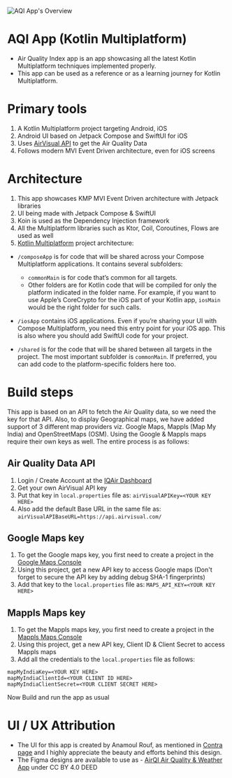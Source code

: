 ![AQI App's Overview](./images/aqi-app-cover.png)

# AQI App (Kotlin Multiplatform)
* Air Quality Index app is an app showcasing all the latest Kotlin Multiplatform techniques implemented properly.
* This app can be used as a reference or as a learning journey for Kotlin Multiplatform.

# Primary tools
1. A Kotlin Multiplatform project targeting Android, iOS
2. Android UI based on Jetpack Compose and SwiftUI for iOS
3. Uses [AirVisual API](https://api-docs.iqair.com) to get the Air Quality Data
4. Follows modern MVI Event Driven architecture, even for iOS screens

# Architecture
1. This app showcases KMP MVI Event Driven architecture with Jetpack libraries
2. UI being made with Jetpack Compose & SwiftUI
3. Koin is used as the Dependency Injection framework
4. All the Multiplatform libraries such as Ktor, Coil, Coroutines, Flows are used as well
5. [Kotlin Multiplatform](https://www.jetbrains.com/help/kotlin-multiplatform-dev/get-started.html) project architecture:

* `/composeApp` is for code that will be shared across your Compose Multiplatform applications.
  It contains several subfolders:
  - `commonMain` is for code that’s common for all targets.
  - Other folders are for Kotlin code that will be compiled for only the platform indicated in the folder name.
    For example, if you want to use Apple’s CoreCrypto for the iOS part of your Kotlin app,
    `iosMain` would be the right folder for such calls.

* `/iosApp` contains iOS applications. Even if you’re sharing your UI with Compose Multiplatform,
  you need this entry point for your iOS app. This is also where you should add SwiftUI code for your project.

* `/shared` is for the code that will be shared between all targets in the project.
  The most important subfolder is `commonMain`. If preferred, you can add code to the platform-specific folders here too.

# Build steps
This app is based on an API to fetch the Air Quality data, so we need the key for that API. Also, to display Geographical maps, we have added support of 3 different map providers viz. Google Maps, Mappls (Map My India) and OpenStreetMaps (OSM). Using the Google & Mappls maps require their own keys as well. The entire process is as follows:
## Air Quality Data API
1. Login / Create Account at the [IQAir Dashboard](https://dashboard.iqair.com/auth/sign-in)
2. Get your own AirVisual API key
3. Put that key in `local.properties` file as: `airVisualAPIKey=<YOUR KEY HERE>`
4. Also add the default Base URL in the same file as: `airVisualAPIBaseURL=https://api.airvisual.com/`
## Google Maps key
1. To get the Google maps key, you first need to create a project in the [Google Maps Console](https://console.cloud.google.com/google/maps-apis)
2. Using this project, get a new API key to access Google maps (Don't forget to secure the API key by adding debug SHA-1 fingerprints)
3. Add that key to the `local.properties` file as: `MAPS_API_KEY=<YOUR KEY HERE>`
## Mappls Maps key
1. To get the Mappls maps key, you first need to create a project in the [Mappls Maps Console](https://apis.mappls.com/console)
2. Using this project, get a new API key, Client ID & Client Secret to access Mappls maps
3. Add all the credentials to the `local.properties` file as follows:
```
mapMyIndiaKey=<YOUR KEY HERE>
mapMyIndiaClientId=<YOUR CLIENT ID HERE>
mapMyIndiaClientSecret=<YOUR CLIENT SECRET HERE>
```
Now Build and run the app as usual

# UI / UX Attribution
* The UI for this app is created by Anamoul Rouf, as mentioned in [Contra page](https://contra.com/p/Oqrgl3MW-a-real-time-aqi-app-air-quality-index-with-weather-forecast) and I highly appreciate the beauty and efforts behind this design.
* The Figma designs are available to use as - [AirQI Air Quality & Weather App](https://www.figma.com/community/file/1252862797736025351) under CC BY 4.0 DEED
